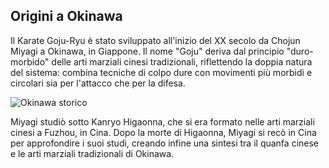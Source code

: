 ## Origini a Okinawa

Il Karate Goju-Ryu è stato sviluppato all'inizio del XX secolo da Chojun Miyagi a Okinawa, in Giappone. Il nome "Goju" deriva dal principio "duro-morbido" delle arti marziali cinesi tradizionali, riflettendo la doppia natura del sistema: combina tecniche di colpo dure con movimenti più morbidi e circolari sia per l'attacco che per la difesa.

![Okinawa storico](https://images.unsplash.com/photo-1599232288126-22253d9ba3e2?q=80&w=1964&auto=format&fit=crop)

Miyagi studiò sotto Kanryo Higaonna, che si era formato nelle arti marziali cinesi a Fuzhou, in Cina. Dopo la morte di Higaonna, Miyagi si recò in Cina per approfondire i suoi studi, creando infine una sintesi tra il quanfa cinese e le arti marziali tradizionali di Okinawa. 